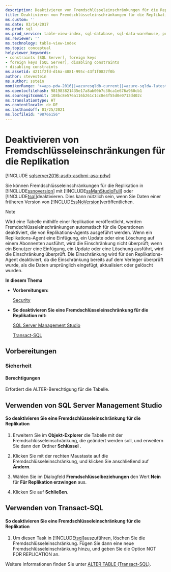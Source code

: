 ```yaml
---
description: Deaktivieren von Fremdschlüsseleinschränkungen für die Replikation
title: Deaktivieren von Fremdschlüsseleinschränkungen für die Replikation | Microsoft-Dokumentation
ms.custom: ''
ms.date: 03/14/2017
ms.prod: sql
ms.prod_service: table-view-index, sql-database, sql-data-warehouse, pdw
ms.reviewer: ''
ms.technology: table-view-index
ms.topic: conceptual
helpviewer_keywords:
- constraints [SQL Server], foreign keys
- foreign keys [SQL Server], disabling constraints
- disabling constraints
ms.assetid: 4211f2fd-d16a-4081-995c-43f1f0827f0b
author: stevestein
ms.author: sstein
monikerRange: '>=aps-pdw-2016||=azuresqldb-current||=azure-sqldw-latest||>=sql-server-2016||>=sql-server-linux-2017||=azuresqldb-mi-current'
ms.openlocfilehash: 981983821435e17a8ab00b7c30ca1e676a960cb1
ms.sourcegitcommit: 108bc8e576a116b261c1cc8e4f55d0e0713d402c
ms.translationtype: HT
ms.contentlocale: de-DE
ms.lasthandoff: 01/25/2021
ms.locfileid: "98766156"
---
```

# <a name="disable-foreign-key-constraints-for-replication"></a>Deaktivieren von Fremdschlüsseleinschränkungen für die Replikation
[!INCLUDE [sqlserver2016-asdb-asdbmi-asa-pdw](../../includes/applies-to-version/sqlserver2016-asdb-asdbmi-asa-pdw.md)]

  Sie können Fremdschlüsseleinschränkungen für die Replikation in [!INCLUDE[ssnoversion](../../includes/ssnoversion-md.md)] mit [!INCLUDE[ssManStudioFull](../../includes/ssmanstudiofull-md.md)] oder [!INCLUDE[tsql](../../includes/tsql-md.md)]deaktivieren. Dies kann nützlich sein, wenn Sie Daten einer früheren Version von [!INCLUDE[ssNoVersion](../../includes/ssnoversion-md.md)]veröffentlichen.  
  
> [!NOTE]  
>  Wird eine Tabelle mithilfe einer Replikation veröffentlicht, werden Fremdschlüsseleinschränkungen automatisch für die Operationen deaktiviert, die von Replikations-Agents ausgeführt werden. Wenn ein Replikations-Agent eine Einfügung, ein Update oder eine Löschung auf einem Abonnenten ausführt, wird die Einschränkung nicht überprüft; wenn ein Benutzer eine Einfügung, ein Update oder eine Löschung ausführt, wird die Einschränkung überprüft. Die Einschränkung wird für den Replikations-Agent deaktiviert, da die Einschränkung bereits auf dem Verleger überprüft wurde, als die Daten ursprünglich eingefügt, aktualisiert oder gelöscht wurden.  
  
 **In diesem Thema**  
  
-   **Vorbereitungen:**  
  
     [Security](#Security)  
  
-   **So deaktivieren Sie eine Fremdschlüsseleinschränkung für die Replikation mit:**  
  
     [SQL Server Management Studio](#SSMSProcedure)  
  
     [Transact-SQL](#TsqlProcedure)  
  
##  <a name="before-you-begin"></a><a name="BeforeYouBegin"></a> Vorbereitungen  
  
###  <a name="security"></a><a name="Security"></a> Sicherheit  
  
####  <a name="permissions"></a><a name="Permissions"></a> Berechtigungen  
 Erfordert die ALTER-Berechtigung für die Tabelle.  
  
##  <a name="using-sql-server-management-studio"></a><a name="SSMSProcedure"></a> Verwenden von SQL Server Management Studio  
  
#### <a name="to-disable-a-foreign-key-constraint-for-replication"></a>So deaktivieren Sie eine Fremdschlüsseleinschränkung für die Replikation  
  
1.  Erweitern Sie im **Objekt-Explorer** die Tabelle mit der Fremdschlüsseleinschränkung, die geändert werden soll, und erweitern Sie dann den Ordner **Schlüssel** .  
  
2.  Klicken Sie mit der rechten Maustaste auf die Fremdschlüsseleinschränkung, und klicken Sie anschließend auf **Ändern**.  
  
3.  Wählen Sie im Dialogfeld **Fremdschlüsselbeziehungen** den Wert **Nein** für **Für Replikation erzwingen** aus.  
  
4.  Klicken Sie auf **Schließen**.  

##  <a name="using-transact-sql"></a><a name="TsqlProcedure"></a> Verwenden von Transact-SQL  
  
#### <a name="to-disable-a-foreign-key-constraint-for-replication"></a>So deaktivieren Sie eine Fremdschlüsseleinschränkung für die Replikation  
  
1.  Um diesen Task in [!INCLUDE[tsql](../../includes/tsql-md.md)]auszuführen, löschen Sie die Fremdschlüsseleinschränkung. Fügen Sie dann eine neue Fremdschlüsseleinschränkung hinzu, und geben Sie die Option NOT FOR REPLICATION an.  
  
 Weitere Informationen finden Sie unter [ALTER TABLE &#40;Transact-SQL&#41;](../../t-sql/statements/alter-table-transact-sql.md).  
  
###  <a name="TsqlExample"></a>  
